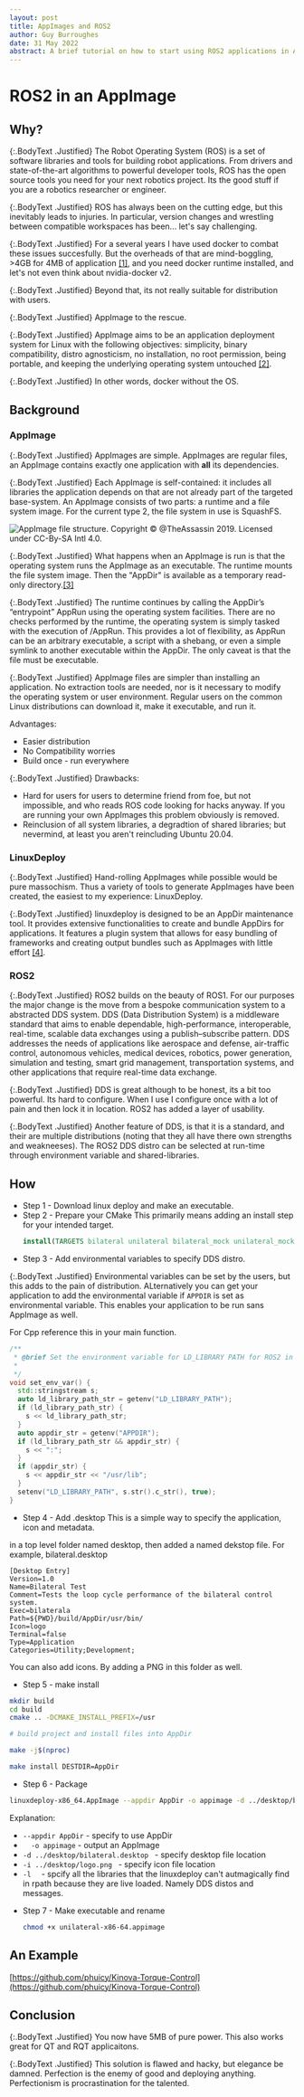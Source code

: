 ```yaml
---
layout: post
title: AppImages and ROS2
author: Guy Burroughes
date: 31 May 2022
abstract: A brief tutorial on how to start using ROS2 applications in AppImages.
---
```


# ROS2 in an AppImage

## Why?
{:.BodyText .Justified}
The Robot Operating System (ROS) is a set of software libraries and tools for building robot applications. 
From drivers and state-of-the-art algorithms to powerful developer tools, ROS has the open source tools you need for your next robotics project.
Its the good stuff if you are a robotics researcher or engineer.

{:.BodyText .Justified}
ROS has always been on the cutting edge, but this inevitably leads to injuries. In particular, version changes and wrestling between compatible workspaces
has been... let's say challenging.

{:.BodyText .Justified}
For a several years I have used docker to combat these issues succesfully. But the overheads of that are mind-boggling, >4GB for 4MB of application [\[1\]](https://hub.docker.com/r/ukaea/glovebox-simulator/tags), and you need docker runtime installed, and let's not even think about nvidia-docker v2.

{:.BodyText .Justified}
Beyond that, its not really suitable for distribution with users.

{:.BodyText .Justified}
AppImage to the rescue. 

{:.BodyText .Justified}
AppImage aims to be an application deployment system for Linux with the following objectives: simplicity, binary compatibility, distro agnosticism, no installation, no root permission, being portable, and keeping the underlying operating system untouched [\[2\]](https://en.wikipedia.org/wiki/AppImage).

{:.BodyText .Justified}
In other words, docker without the OS.

## Background
### AppImage
{:.BodyText .Justified}
AppImages are simple. AppImages are regular files, an AppImage contains exactly one application with **all** its dependencies.

{:.BodyText .Justified}
Each AppImage is self-contained: it includes all libraries the application depends on that are not already part of the targeted base-system. 
An AppImage consists of two parts: a runtime and a file system image. For the current type 2, the file system in use is SquashFS.

![AppImage file structure. Copyright © @TheAssassin 2019. Licensed under CC-By-SA Intl 4.0.](/public/images/architecture-overview.svg)

{:.BodyText .Justified}
What happens when an AppImage is run is that the operating system runs the AppImage as an executable. The runtime mounts the file system image.
Then the "AppDir" is available as a temporary read-only directory.[\[3\]](https://docs.appimage.org/reference/architecture.html)

{:.BodyText .Justified}
The runtime continues by calling the AppDir’s “entrypoint” AppRun using the operating system facilities. 
There are no checks performed by the runtime, the operating system is simply tasked with the execution of <AppDir mountpoint>/AppRun. 
This provides a lot of flexibility, as AppRun can be an arbitrary executable, a script with a shebang, or even a simple symlink to 
another executable within the AppDir. The only caveat is that the file must be executable.
  
{:.BodyText .Justified}
AppImage files are simpler than installing an application. No extraction tools are needed, 
nor is it necessary to modify the operating system or user environment.
Regular users on the common Linux distributions can download it, make it executable, and run it. 
  
Advantages:
  * Easier distribution
  * No Compatibility worries
  * Build once - run everywhere
  
{:.BodyText .Justified}
Drawbacks:
  * Hard for users for users to determine friend from foe, but not impossible, and who reads ROS code looking for hacks anyway. If you are running your own AppImages this problem obviously is removed.
  * Reinclusion of all system libraries, a degradtion of shared libraries; but nevermind, at least you aren't reincluding Ubuntu 20.04.
  
### LinuxDeploy
{:.BodyText .Justified}
Hand-rolling AppImages while possible would be pure massochism. Thus a variety of tools to generate AppImages have been created, the easiest to my experience: LinuxDeploy.
  
{:.BodyText .Justified} 
linuxdeploy is designed to be an AppDir maintenance tool. It provides extensive functionalities to create and bundle AppDirs for applications. It features a plugin system that allows for easy bundling of frameworks and creating output bundles such as AppImages with little effort [\[4\]](https://github.com/linuxdeploy/linuxdeploy).

### ROS2
  
{:.BodyText .Justified}
ROS2 builds on the beauty of ROS1. For our purposes the major change is the move from a bespoke communication system to a abstracted DDS system.
DDS (Data Distribution System) is a middleware standard that aims to enable dependable, high-performance, interoperable, real-time, scalable data exchanges using a publish–subscribe pattern. DDS addresses the needs of applications like aerospace and defense, air-traffic control, autonomous vehicles, medical devices, robotics, power generation, simulation and testing, smart grid management, transportation systems, and other applications that require real-time data exchange. 

{:.BodyText .Justified}
DDS is great although to be honest, its a bit too powerful. Its hard to configure. When I use I configure once with a lot of pain and then lock it in location.
ROS2 has added a layer of usability.


{:.BodyText .Justified}
Another feature of DDS, is that it is a standard, and their are multiple distributions (noting that they all have there own strengths and weakneeses).
The ROS2 DDS distro can be selected at run-time through environment variable and shared-libraries.


## How
* Step 1 - Download linux deploy and make an executable.
* Step 2 - Prepare your CMake
  This primarily means adding an install step for your intended target.
  ```cmake
  install(TARGETS bilateral unilateral bilateral_mock unilateral_mock taskspace taskspace_mock)
  ```
 * Step 3 - Add environmental variables to specify DDS distro.
  
{:.BodyText .Justified}
   Environmental variables can be set by the users, but this adds to the pain of distribution. ALternatively you can get your application to add the environmental variable if `APPDIR` is set as environmental variable. This enables your application to be run sans AppImage as well.
  
  For Cpp reference this in your main function.
  
  ```cpp
  /**
   * @brief Set the environment variable for LD_LIBRARY PATH for ROS2 in appimages
   *
   */
  void set_env_var() {
    std::stringstream s;
    auto ld_library_path_str = getenv("LD_LIBRARY_PATH");
    if (ld_library_path_str) {
      s << ld_library_path_str;
    }
    auto appdir_str = getenv("APPDIR");
    if (ld_library_path_str && appdir_str) {
      s << ":";
    }
    if (appdir_str) {
      s << appdir_str << "/usr/lib";
    }
    setenv("LD_LIBRARY_PATH", s.str().c_str(), true);
  }
  ```
  
  * Step 4 - Add .desktop
  This is a simple way to specify the application, icon and metadata.
  
  in a top level folder named desktop, then added a named dekstop file. For example, bilateral.desktop
  ```
  [Desktop Entry]
  Version=1.0
  Name=Bilateral Test
  Comment=Tests the loop cycle performance of the bilateral control system.
  Exec=bilaterala
  Path=${PWD}/build/AppDir/usr/bin/
  Icon=logo
  Terminal=false
  Type=Application
  Categories=Utility;Development;
  ```
  
  You can also add icons. By adding a PNG in this folder as well.
  
  
  
  * Step 5 - make install
  
  ```bash
  mkdir build
  cd build
  cmake .. -DCMAKE_INSTALL_PREFIX=/usr

  # build project and install files into AppDir

  make -j$(nproc)

  make install DESTDIR=AppDir
  ```

  * Step 6 - Package
  
  ```bash
  linuxdeploy-x86_64.AppImage --appdir AppDir -o appimage -d ../desktop/bilateral.desktop -i ../desktop/logo.png -l /opt/ros/foxy/lib/librmw_fastrtps_cpp.so -l /opt/ros/foxy/lib/librmw_dds_common__rosidl_typesupport_fastrtps_cpp.so -l /opt/ros/foxy/lib/librcl_interfaces__rosidl_typesupport_fastrtps_c.so -l /opt/ros/foxy/lib/librcl_interfaces__rosidl_typesupport_fastrtps_cpp.so -l /opt/ros/foxy/lib/libsensor_msgs__rosidl_typesupport_fastrtps_cpp.so 
  ```
  
  Explanation:

  -  ```--appdir AppDir``` - specify to use AppDir
  - ```  -o appimage``` - output an AppImage
  - ```-d ../desktop/bilateral.desktop ``` - specify desktop file location
  - ```-i ../desktop/logo.png ``` - specify icon file location
  - ```-l  ``` - spcify all the libraries that the linuxdeploy can't autmagically find in rpath because they are live loaded. Namely DDS distos and messages.

* Step 7 - Make executable and rename
  
  ```bash
  chmod +x unilateral-x86-64.appimage
  ```
## An Example

[https://github.com/phuicy/Kinova-Torque-Control](https://github.com/phuicy/Kinova-Torque-Control)
  
## Conclusion

{:.BodyText .Justified}
You now have 5MB of pure power.
This also works great for QT and RQT applicaitons.

{:.BodyText .Justified}
This solution is flawed and hacky, but elegance be damned. 
Perfection is the enemy of good and deploying anything.
Perfectionism is procrastination for the talented.
